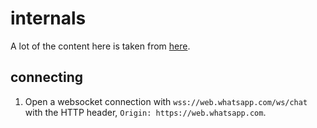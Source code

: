 # internals

A lot of the content here is taken from [here](https://github.com/sigalor/whatsapp-web-reveng).

## connecting

1. Open a websocket connection with `wss://web.whatsapp.com/ws/chat` with the HTTP header, `Origin: https://web.whatsapp.com`.
